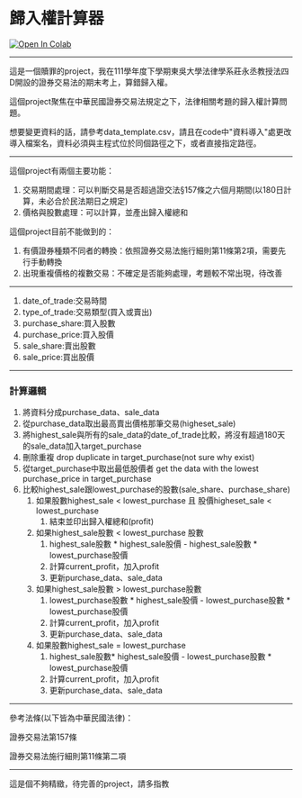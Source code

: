 # 歸入權計算器

<a target="_blank" href="https://colab.research.google.com/github/bwjoik/disgorgement_calculator">
  <img src="https://colab.research.google.com/assets/colab-badge.svg" alt="Open In Colab"/>
</a>

---

這是一個贖罪的project，我在111學年度下學期東吳大學法律學系莊永丞教授法四D開設的證券交易法的期末考上，算錯歸入權。

這個project聚焦在中華民國證券交易法規定之下，法律相關考題的歸入權計算問題。

想要變更資料的話，請參考data_template.csv，請且在code中"資料導入"處更改導入檔案名，資料必須與主程式位於同個路徑之下，或者直接指定路徑。

---

這個project有兩個主要功能：

1. 交易期間處理：可以判斷交易是否超過證交法§157條之六個月期間(以180日計算，未必合於民法期日之規定)
2. 價格與股數處理：可以計算，並產出歸入權總和

這個project目前不能做到的：

1. 有價證券種類不同者的轉換：依照證券交易法施行細則第11條第2項，需要先行手動轉換
2. 出現重複價格的複數交易：不確定是否能夠處理，考題較不常出現，待改善

---
1. date_of_trade:交易時間
2. type_of_trade:交易類型(買入或賣出)
3. purchase_share:買入股數
4. purchase_price:買入股價
5. sale_share:賣出股數
6. sale_price:買出股價
---
### 計算邏輯

1. 將資料分成purchase_data、sale_data
2. 從purchase_data取出最高賣出價格那筆交易(higheset_sale)
3. 將highest_sale與所有的sale_data的date_of_trade比較，將沒有超過180天的sale_data加入target_purchase
4. 刪除重複 drop duplicate in target_purchase(not sure why exist)
5. 從target_purchase中取出最低股價者 get the data with the lowest purchase_price in target_purchase
6. 比較highest_sale跟lowest_purchase的股數(sale_share、purchase_share)
    1. 如果股數highest_sale < lowest_purchase 且 股價higheset_sale < lowest_purchase
        1. 結束並印出歸入權總和(profit)
    2. 如果highest_sale股數 < lowest_purchase 股數
        1. highest_sale股數 * highest_sale股價 - highest_sale股數 * lowest_purchase股價
        2. 計算current_profit，加入profit
        3. 更新purchase_data、sale_data
    3. 如果highest_sale股數 > lowest_purchase股數
        1. lowest_purchase股數 * highest_sale股價 - lowest_purchase股數 * lowest_purchase股價
        2. 計算current_profit，加入profit
        3. 更新purchase_data、sale_data
    4. 如果股數highest_sale = lowest_purchase
        1. highest_sale股數* highest_sale股價 - lowest_purchase股數 * lowest_purchase股價
        2. 計算current_profit，加入profit
        3. 更新purchase_data、sale_data

---

參考法條(以下皆為中華民國法律)：

證券交易法第157條

證券交易法施行細則第11條第二項

---

這是個不夠精緻，待完善的project，請多指教